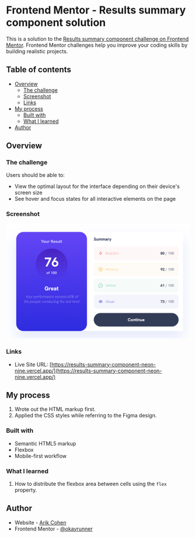 # Frontend Mentor - Results summary component solution

This is a solution to the [Results summary component challenge on Frontend Mentor](https://www.frontendmentor.io/challenges/results-summary-component-CE_K6s0maV). Frontend Mentor challenges help you improve your coding skills by building realistic projects. 

## Table of contents

- [Overview](#overview)
  - [The challenge](#the-challenge)
  - [Screenshot](#screenshot)
  - [Links](#links)
- [My process](#my-process)
  - [Built with](#built-with)
  - [What I learned](#what-i-learned)
- [Author](#author)


## Overview

### The challenge

Users should be able to:

- View the optimal layout for the interface depending on their device's screen size
- See hover and focus states for all interactive elements on the page

### Screenshot

![](./screenshot2.png)

### Links

- Live Site URL: [https://results-summary-component-neon-nine.vercel.app/](https://results-summary-component-neon-nine.vercel.app/)

## My process

1. Wrote out the HTML markup first.
2. Applied the CSS styles while referring to the Figma design.

### Built with

- Semantic HTML5 markup
- Flexbox
- Mobile-first workflow

### What I learned

1. How to distribute the flexbox area between cells using the `flex` property.

## Author

- Website - [Arik Cohen](https://arikcohen.com)
- Frontend Mentor - [@okayrunner](https://www.frontendmentor.io/profile/okayrunner)